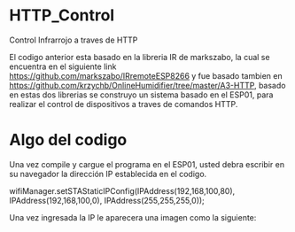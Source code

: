 # HTTP_Control
Control Infrarrojo a traves de HTTP

El codigo anterior esta basado en la libreria IR de markszabo, la cual se encuentra en el siguiente link https://github.com/markszabo/IRremoteESP8266 y fue basado tambien en https://github.com/krzychb/OnlineHumidifier/tree/master/A3-HTTP, basado en estas dos librerias se construyo un sistema basado en el ESP01, para realizar el control de dispositivos a traves de comandos HTTP.

# Algo del codigo

Una vez compile y cargue el programa en el ESP01, usted debra escribir en su navegador la dirección IP establecida en el codigo.

wifiManager.setSTAStaticIPConfig(IPAddress(192,168,100,80), IPAddress(192,168,100,0), IPAddress(255,255,255,0));

Una vez ingresada la IP le aparecera una imagen como la siguiente:



